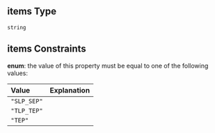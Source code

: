 ## items Type

`string`

## items Constraints

**enum**: the value of this property must be equal to one of the following values:

| Value       | Explanation |
| :---------- | :---------- |
| `"SLP_SEP"` |             |
| `"TLP_TEP"` |             |
| `"TEP"`     |             |
